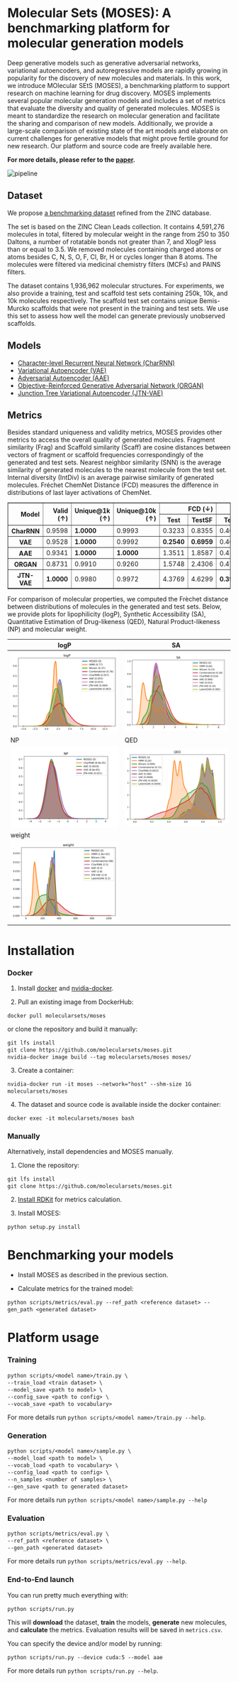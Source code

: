 # Molecular Sets (MOSES): A benchmarking platform for molecular generation models

Deep generative models such as generative adversarial networks, variational autoencoders, and autoregressive models are rapidly growing in popularity for the discovery of new molecules and materials. In this work, we introduce MOlecular SEtS (MOSES), a benchmarking platform to support research on machine learning for drug discovery. MOSES implements several popular molecular generation models and includes a set of metrics that evaluate the diversity and quality of generated molecules. MOSES is meant to standardize the research on molecular generation and facilitate the sharing and comparison of new models. Additionally, we provide a large-scale comparison of existing state of the art models and elaborate on current challenges for generative models that might prove fertile ground for new research. Our platform and source code are freely available here.

__For more details, please refer to the [paper](https://arxiv.org/abs/1811.12823).__

![pipeline](images/pipeline.png)

## Dataset

We propose [a benchmarking dataset](https://media.githubusercontent.com/media/molecularsets/moses/master/data/dataset.csv) refined from the ZINC database.

The set is based on the ZINC Clean Leads collection. It contains 4,591,276 molecules in total, filtered by molecular weight in the range from 250 to 350 Daltons, a number of rotatable bonds not greater than 7, and XlogP less than or equal to 3.5. We removed molecules containing charged atoms or atoms besides C, N, S, O, F, Cl, Br, H or cycles longer than 8 atoms. The molecules were filtered via medicinal chemistry filters (MCFs) and PAINS filters.

The dataset contains 1,936,962 molecular structures. For experiments, we also provide a training, test and scaffold test sets containing 250k, 10k, and 10k molecules respectively. The scaffold test set contains unique Bemis-Murcko scaffolds that were not present in the training and test sets. We use this set to assess how well the model can generate previously unobserved scaffolds.

## Models

* [Character-level Recurrent Neural Network (CharRNN)](./moses/char_rnn/README.md)
* [Variational Autoencoder (VAE)](./moses/vae/README.md)
* [Adversarial Autoencoder (AAE)](./moses/aae/README.md)
* [Objective-Reinforced Generative Adversarial Network (ORGAN)](./moses/organ/README.md)
* [Junction Tree Variational Autoencoder (JTN-VAE)](./moses/junction_tree/README.md)

## Metrics
Besides standard uniqueness and validity metrics, MOSES provides other metrics to access the overall quality of generated molecules. Fragment similarity (Frag) and Scaffold similarity (Scaff) are cosine distances between vectors of fragment or scaffold frequencies correspondingly of the generated and test sets. Nearest neighbor similarity (SNN) is the average similarity of generated molecules to the nearest molecule from the test set. Internal diversity (IntDiv) is an average pairwise similarity of generated molecules. Fréchet ChemNet Distance (FCD) measures the difference in distributions of last layer activations of ChemNet.

<table border="1" class="dataframe">
    <thead>
        <tr style="text-align: right;">
            <th rowspan="2">Model</th>
            <th rowspan="2">Valid (↑)</th>
            <th rowspan="2">Unique@1k (↑)</th>
            <th rowspan="2">Unique@10k (↑)</th>
            <th colspan="2">FCD (↓)</th>
            <th colspan="2">SNN (↓)</th>
            <th colspan="2">Frag (↑)</th>
            <th colspan="2">Scaff (↑)</th>
            <th rowspan="2">IntDiv (↑)</th>
            <th rowspan="2">Filters (↑)</th>
        </tr>
        <tr>
            <th>Test</th>
            <th>TestSF</th>
            <th>Test</th>
            <th>TestSF</th>
            <th>Test</th>
            <th>TestSF</th>
            <th>Test</th>
            <th>TestSF</th>
        </tr>
    </thead>
    <tbody>
        <tr>
            <th>CharRNN</th>
            <td>0.9598</td>
            <td><b>1.0000</b></td>
            <td>0.9993</td>
            <td>0.3233</td>
            <td>0.8355</td>
            <td>0.4606</td>
            <td>0.4492</td>
            <td>0.9977</td>
            <td>0.9962</td>
            <td>0.7964</td>
            <td>0.1281</td>
            <td><b>0.8561</b></td>
            <td>0.9920</td>
        </tr>
        <tr>
            <th>VAE</th>
            <td>0.9528</td>
            <td><b>1.0000</b></td>
            <td>0.9992</td>
            <td><b>0.2540</b></td>
            <td><b>0.6959</b></td>
            <td>0.4684</td>
            <td>0.4547</td>
            <td><b>0.9978</b></td>
            <td><b>0.9963</b></td>
            <td><b>0.8277</b></td>
            <td>0.0925</td>
            <td>0.8548</td>
            <td>0.9925</td>
        </tr>
        <tr>
            <th>AAE</th>
            <td>0.9341</td>
            <td><b>1.0000</b></td>
            <td><b>1.0000</b></td>
            <td>1.3511</td>
            <td>1.8587</td>
            <td>0.4191</td>
            <td>0.4113</td>
            <td>0.9865</td>
            <td>0.9852</td>
            <td>0.6637</td>
            <td><b>0.1538</b></td>
            <td>0.8531</td>
            <td>0.9759</td>
        </tr>
        <tr>
            <th>ORGAN</th>
            <td>0.8731</td>
            <td>0.9910</td>
            <td>0.9260</td>
            <td>1.5748</td>
            <td>2.4306</td>
            <td>0.4745</td>
            <td>0.4593</td>
            <td>0.9897</td>
            <td>0.9883</td>
            <td>0.7843</td>
            <td>0.0632</td>
            <td>0.8526</td>
            <td><b>0.9934</b></td>
        </tr>
        <tr>
            <th>JTN-VAE</th>
            <td><b>1.0000</b></td>
            <td>0.9980</td>
            <td>0.9972</td>
            <td>4.3769</td>
            <td>4.6299</td>
            <td><b>0.3909</b></td>
            <td><b>0.3902</b></td>
            <td>0.9679</td>
            <td>0.9699</td>
            <td>0.3868</td>
            <td>0.1163</td>
            <td>0.8495</td>
            <td>0.9566</td>
        </tr>
    </tbody>
</table>

For comparison of molecular properties, we computed the Frèchet distance between distributions of molecules in the generated and test sets. Below, we provide plots for lipophilicity (logP), Synthetic Accessibility (SA), Quantitative Estimation of Drug-likeness (QED), Natural Product-likeness (NP) and molecular weight.

|logP|SA|
|----|--|
|![logP](images/logP.png)|![SA](images/SA.png)|
|NP|QED|
|![NP](images/NP.png)|![QED](images/QED.png)|
|weight|
|![weight](images/weight.png)|

# Installation

### Docker

1. Install [docker](https://docs.docker.com/install/) and [nvidia-docker](https://github.com/nvidia/nvidia-docker/wiki/Installation-(version-2.0)).

2. Pull an existing image from DockerHub:

```
docker pull molecularsets/moses
```

or clone the repository and build it manually:


```
git lfs install
git clone https://github.com/molecularsets/moses.git
nvidia-docker image build --tag molecularsets/moses moses/
```

3. Create a container:
```
nvidia-docker run -it moses --network="host" --shm-size 1G molecularsets/moses
```

4. The dataset and source code is available inside the docker container:
```
docker exec -it molecularsets/moses bash
```

### Manually
Alternatively, install dependencies and MOSES manually.

1. Clone the repository:
```
git lfs install
git clone https://github.com/molecularsets/moses.git
```

2. [Install RDKit](https://www.rdkit.org/docs/Install.html) for metrics calculation.

3. Install MOSES:
```
python setup.py install
```


# Benchmarking your models

* Install MOSES as described in the previous section.

* Calculate metrics for the trained model:

```
python scripts/metrics/eval.py --ref_path <reference dataset> --gen_path <generated dataset>
```

# Platform usage

### Training

```
python scripts/<model name>/train.py \
--train_load <train dataset> \
--model_save <path to model> \
--config_save <path to config> \
--vocab_save <path to vocabulary>
```
For more details run `python scripts/<model name>/train.py --help`.

### Generation

```
python scripts/<model name>/sample.py \
--model_load <path to model> \
--vocab_load <path to vocabulary> \
--config_load <path to config> \
--n_samples <number of samples> \
--gen_save <path to generated dataset>
```

For more details run `python scripts/<model name>/sample.py --help`

### Evaluation

```
python scripts/metrics/eval.py \
--ref_path <reference dataset> \
--gen_path <generated dataset>
```

For more details run `python scripts/metrics/eval.py --help`.


### End-to-End launch

You can run pretty much everything with:
```
python scripts/run.py
```
This will **download** the dataset, **train** the models, **generate** new molecules, and **calculate** the metrics. Evaluation results will be saved in `metrics.csv`.

You can specify the device and/or model by running:
```
python scripts/run.py --device cuda:5 --model aae
```

For more details run `python scripts/run.py --help`.
